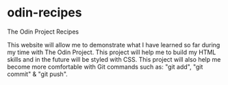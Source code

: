 # odin-recipes
The Odin Project Recipes

This website will allow me to demonstrate what I have learned so far during my time with The Odin Project.
This project will help me to build my HTML skills and in the future will be styled with CSS.
This project will also help me become more comfortable with Git commands such as:
"git add", "git commit" & "git push". 

